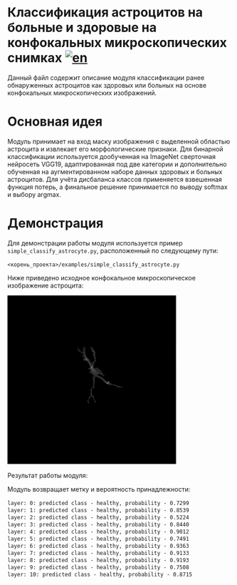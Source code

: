 # Классификация астроцитов на больные и здоровые на конфокальных микроскопических снимках [![en](https://img.shields.io/badge/en-ru-green.svg)](../en/classify_astrocytes.md)

Данный файл содержит описание модуля классификации ранее обнаруженных астроцитов как здоровых или больных на основе конфокальных микроскопических изображений.

# Основная идея
Модуль принимает на вход маску изображения с выделенной областью астроцита и извлекает его морфологические признаки. Для бинарной классификации используется дообученная на ImageNet сверточная нейросеть VGG19, адаптированная под две категории и дополнительно обученная на аугментированном наборе данных здоровых и больных астроцитов. Для учёта дисбаланса классов применяется взвешенная функция потерь, а финальное решение принимается по выводу softmax и выбору argmax.

# Демонстрация
Для демонстрации работы модуля используется пример `simple_classify_astrocyte.py`, расположенный по следующему пути:
```
<корень_проекта>/examples/simple_classify_astrocyte.py
```

Ниже приведено исходное конфокальное микроскопическое изображение астроцита:

![raw classify_astrocytes](/doc/assets/raw_classify_astrocytes.png)

Результат работы модуля:

Модуль возвращает метку и вероятность принадлежности:
```
layer: 0: predicted class - healthy, probability - 0.7299
layer: 1: predicted class - healthy, probability - 0.8539
layer: 2: predicted class - healthy, probability - 0.5224
layer: 3: predicted class - healthy, probability - 0.8440
layer: 4: predicted class - healthy, probability - 0.9012
layer: 5: predicted class - healthy, probability - 0.7491
layer: 6: predicted class - healthy, probability - 0.9363
layer: 7: predicted class - healthy, probability - 0.9133
layer: 8: predicted class - healthy, probability - 0.9193
layer: 9: predicted class - healthy, probability - 0.7508
layer: 10: predicted class - healthy, probability - 0.8715
```